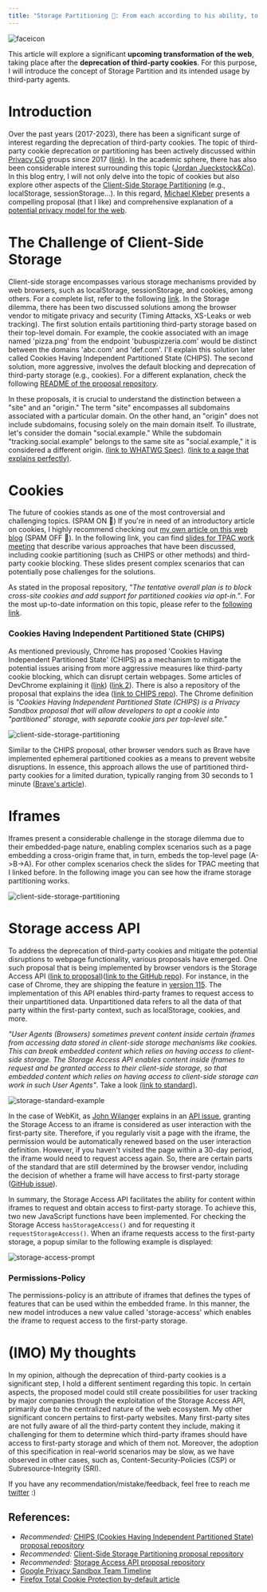 ```yaml
---
title: "Storage Partitioning 📂: From each according to his ability, to each according to his needs." 
---
```


<div class="balloon_l">
  <div class="faceicon"><img src="../icon/otter_says.png" alt="faceicon" ></div>
  <p class="says">
  This article will explore a significant <b>upcoming transformation of the web</b>, taking place after the <b>deprecation of third-party cookies</b>. For this purpose, I will introduce the concept of Storage Partition and its intended usage by third-party agents.
  </p>
</div>

# Introduction 

Over the past years (2017-2023), there has been a significant surge of interest regarding the deprecation of third-party cookies. The topic of third-party cookie deprecation or partitioning has been actively discussed within [Privacy CG](https://www.w3.org/community/privacycg) groups since 2017 ([link](https://github.com/privacycg/storage-access/issues/75)). In the academic sphere, there has also been considerable interest surrounding this topic ([Jordan Jueckstock&Co](https://dl.acm.org/doi/pdf/10.1145/3485447.3512231)). In this blog entry, I will not only delve into the topic of cookies but also explore other aspects of the [Client-Side Storage Partitioning](https://github.com/privacycg/storage-partitioning) (e.g., localStorage, sessionStorage...). In this regard, [Michael Kleber](https://twitter.com/Log3overLog2) presents a compelling proposal (that I like) and comprehensive explanation of a [potential privacy model for the web](https://github.com/michaelkleber/privacy-model).



# The Challenge of Client-Side Storage

Client-side storage encompasses various storage mechanisms provided by web browsers, such as localStorage, sessionStorage, and cookies, among others. For a complete list, refer to the following [link](https://github.com/privacycg/storage-partitioning#remaining-user-agent-state). In the Storage dilemma, there has been two discussed solutions among the browser vendor to mitigate privacy and security (Timing Attacks, XS-Leaks or web tracking). The first solution entails partitioning third-party storage based on their top-level domain. For example, the cookie associated with an image named 'pizza.png' from the endpoint 'bubuspizzeria.com' would be distinct between the domains 'abc.com' and 'def.com'. I'll explain this solution later called Cookies Having Independent Partitioned State (CHIPS). The second solution, more aggressive, involves the default blocking and deprecation of third-party storage (e.g., cookies). For a different explanation, check the following [README of the proposal repository](https://github.com/privacycg/storage-partitioning#introduction).

<div class="column" title="Site vs Origin">
  <div style="overflow: hidden">
    <div style="float: left;">
        In these proposals, it is crucial to understand the distinction between a "site" and an "origin." The term "site" encompasses all subdomains associated with a particular domain. On the other hand, an "origin" does not include subdomains, focusing solely on the main domain itself. To illustrate, let's consider the domain "social.example." While the subdomain "tracking.social.example" belongs to the same site as "social.example," it is considered a different origin. <a href="https://html.spec.whatwg.org/#origin">(link to WHATWG Spec)</a>. <a href="https://tess.oconnor.cx/2020/10/parties#boundaries">(link to a page that explains perfectly)</a>.
    </div>
  </div>
</div>

# Cookies

The future of cookies stands as one of the most controversial and challenging topics. (SPAM ON 🪺) If you're in need of an introductory article on cookies, I highly recommend checking out [my own article on this web blog](/web.today/cookies) (SPAM OFF 🪺). In the following link, you can find [slides for TPAC work meeting](https://docs.google.com/presentation/d/1RWEEt3eO7hfQF5jkm3GdpkCEeR6yBWmbnlg_uaGkwwE/edit#slide=id.g153ec38b891_0_5) that describe various approaches that have been discussed, including cookie partitioning (such as CHIPS or other methods) and third-party cookie blocking. These slides present complex scenarios that can potentially pose challenges for the solutions.

As stated in the proposal repository, _"The tentative overall plan is to block cross-site cookies and add support for partitioned cookies via opt-in."_. For the most up-to-date information on this topic, please refer to the [following link](https://github.com/privacycg/storage-partitioning#cookies). 

### Cookies Having Independent Partitioned State (CHIPS)

As mentioned previously, Chrome has proposed 'Cookies Having Independent Partitioned State' (CHIPS) as a mechanism to mitigate the potential issues arising from more aggressive measures like third-party cookie blocking, which can disrupt certain webpages. Some articles of DevChrome explaining it ([link](https://developer.chrome.com/docs/privacy-sandbox/chips/)) ([link 2](https://developer.chrome.com/blog/working-with-the-industry-to-evolve-chips/)). There is also a repository of the proposal that explains the idea ([link to CHIPS repo](https://github.com/privacycg/CHIPS)). The Chrome definition is _"Cookies Having Independent Partitioned State (CHIPS) is a Privacy Sandbox proposal that will allow developers to opt a cookie into "partitioned" storage, with separate cookie jars per top-level site."_


![client-side-storage-partitioning](/incoming/storage.partitioning/chips.svg)


Similar to the CHIPS proposal, other browser vendors such as Brave have implemented ephemeral partitioned cookies as a means to prevent website disruptions. In essence, this approach allows the use of partitioned third-party cookies for a limited duration, typically ranging from 30 seconds to 1 minute ([Brave's article](https://brave.com/privacy-updates/8-grab-bag-2/#ephemeral-storage-keep-alive)).


# Iframes 

Iframes present a considerable challenge in the storage dilemma due to their embedded-page nature, enabling complex scenarios such as a page embedding a cross-origin frame that, in turn, embeds the top-level page (A->B->A). For other complex scenarios check the slides for TPAC meeting that I linked before. In the following image you can see how the iframe storage partitioning works.


![client-side-storage-partitioning](/incoming/storage.partitioning/client-side-storage-partitioning.svg)

# Storage access API

To address the deprecation of third-party cookies and mitigate the potential disruptions to webpage functionality, various proposals have emerged. One such proposal that is being implemented by browser vendors is the Storage Access API ([link to proposal](https://privacycg.github.io/storage-access/))([link to the GitHub repo](https://github.com/privacycg/storage-access)). For instance, in the case of Chrome, they are shipping the feature in [version 115](https://chromestatus.com/feature/5612590694662144). The implementation of this API enables third-party frames to request access to their unpartitioned data. Unpartitioned data refers to all the data of that party within the first-party context, such as localStorage, cookies, and more.

<div class="column" title="Storage Access API">
  <div style="overflow: hidden">
    <div style="float: left;">
        <i>"User Agents (Browsers) sometimes prevent content inside certain iframes from accessing data stored in client-side storage mechanisms like cookies. This can break embedded content which relies on having access to client-side storage. The Storage Access API enables content inside iframes to request and be granted access to their client-side storage, so that embedded content which relies on having access to client-side storage can work in such User Agents"</i>. Take a look <a href="https://privacycg.github.io/storage-access/">(link to standard)</a>. 
    </div>
  </div>
</div>

![storage-standard-example](/incoming/storage.partitioning/storage-standard-example.svg)


In the case of WebKit, as [John Wilanger](https://github.com/johnwilander) explains in an [API issue](https://github.com/privacycg/storage-access/issues/44), granting the Storage Access to an iframe is considered as user interaction with the first-party site. Therefore, if you regularly visit a page with the iframe, the permission would be automatically renewed based on the user interaction definition. However, if you haven't visited the page within a 30-day period, the iframe would need to request access again. So, there are certain parts of the standard that are still determined by the browser vendor, including the decision of whether a frame will have access to first-party storage ([GitHub issue](https://github.com/privacycg/storage-access/issues/2#issuecomment-939012902)).

In summary, the Storage Access API facilitates the ability for content within iframes to request and obtain access to first-party storage. To achieve this, two new JavaScript functions have been implemented. For checking the Storage Access `hasStorageAccess()` and for requesting it `requestStorageAccess()`. When an iframe requests access to the first-party storage, a popup similar to the following example is displayed:

![storage-access-prompt](/incoming/storage.partitioning/storage-access-prompt.png)


### Permissions-Policy

The permissions-policy is an attribute of iframes that defines the types of features that can be used within the embedded frame. In this manner, the new model introduces a new value called 'storage-access' which enables the iframe to request access to the first-party storage.


# (IMO) My thoughts

In my opinion, although the deprecation of third-party cookies is a significant step, I hold a different sentiment regarding this topic. In certain aspects, the proposed model could still create possibilities for user tracking by major companies through the exploitation of the Storage Access API, primarily due to the centralized nature of the web ecosystem. My other significant concern pertains to first-party websites. Many first-party sites are not fully aware of all the third-party content they include, making it challenging for them to determine which third-party iframes should have access to first-party storage and which of them not. Moreover, the adoption of this specification in real-world scenarios may be slow, as we have observed in other cases, such as, Content-Security-Policies (CSP) or Subresource-Integrity (SRI).

If you have any recommendation/mistake/feedback, feel free to reach me [twitter](https://twitter.com/alberto_fdr) :)

## References:

-   _Recommended:_ [CHIPS (Cookies Having Independent Partitioned State) proposal repository](https://github.com/privacycg/CHIPS)
-   _Recommended:_ [Client-Side Storage Partitioning proposal repository](https://github.com/privacycg/storage-partitioning)
-   _Recommended:_ [Storage Access API proposal repository](https://github.com/privacycg/storage-access)
-   [Google Privacy Sandbox Team Timeline](https://privacysandbox.com/intl/es_es/open-web/#the-privacy-sandbox-timeline)
-   [Firefox Total Cookie Protection by-default article](https://blog.mozilla.org/en/mozilla/firefox-rolls-out-total-cookie-protection-by-default-to-all-users-worldwide/)

